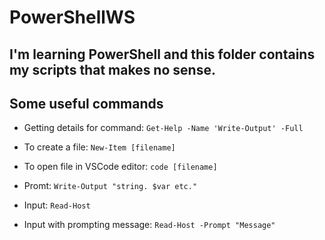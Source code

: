 # PowerShellWS

## I'm learning PowerShell and this folder contains my scripts that makes no sense.


## Some useful commands

- Getting details for command:
`Get-Help -Name 'Write-Output' -Full`

- To create a file:
`New-Item [filename]`

- To open file in VSCode editor:
`code [filename]`

- Promt:
`Write-Output "string. $var etc."`

- Input:
`Read-Host`

- Input with prompting message:
`Read-Host -Prompt "Message"`



